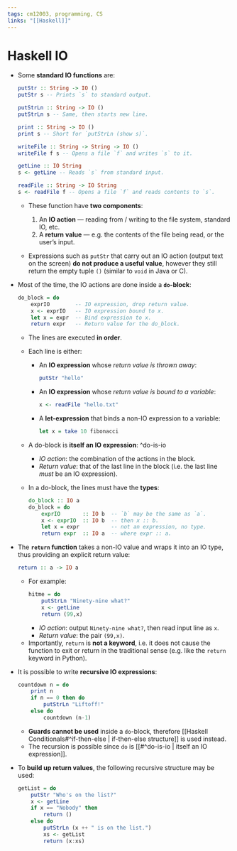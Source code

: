 ```yaml
---
tags: cm12003, programming, CS
links: "[[Haskell]]"
---
```

# Haskell IO
- Some **standard IO functions** are:
    ```haskell
    putStr :: String -> IO ()
    putStr s -- Prints `s` to standard output.

    putStrLn :: String -> IO ()
    putStrLn s -- Same, then starts new line.

    print :: String -> IO ()
    print s -- Short for `putStrLn (show s)`.

    writeFile :: String -> String -> IO ()
    writeFile f s -- Opens a file `f` and writes `s` to it.

    getLine :: IO String
    s <- getLine -- Reads `s` from standard input.

    readFile :: String -> IO String
    s <- readFile f -- Opens a file `f` and reads contents to `s`.
    ```
    - These function have **two components**:
        1. An **IO action** — reading from / writing to the file system, standard IO, etc.
        2. A **return value** — e.g. the contents of the file being read, or the user’s input.

    - Expressions such as `putStr` that carry out an IO action (output text on the screen) **do not produce a useful value**, however they still return the empty tuple `()` (similar to `void` in Java or C). 

- Most of the time, the IO actions are done inside a **`do`-block**:
    ```haskell
    do_block = do
        exprIO        -- IO expression, drop return value.
        x <- exprIO   -- IO expression bound to x.
        let x = expr  -- Bind expression to x.
        return expr   -- Return value for the do_block.
    ```
    - The lines are executed **in order**.
    - Each line is either:
        - An **IO expression** whose *return value is thrown away*:
            ```haskell
            putStr "hello"
            ```
        - An **IO expression** whose *return value is bound to a variable*:
            ```haskell
            x <- readFile "hello.txt"
            ```
        - A **let-expression** that binds a non-IO expression to a variable:
            ```haskell
            let x = take 10 fibonacci
            ```

    - A do-block is **itself an IO expression**:
        ^do-is-io
        - *IO action*: the combination of the actions in the block.
        - *Return value*: that of the last line in the block (i.e. the last line *must* be an IO expression).

    - In a do-block, the lines must have the **types**:
        ```haskell
        do_block :: IO a
        do_block = do
            exprIO       :: IO b  -- `b` may be the same as `a`.
            x <- exprIO  :: IO b  -- then x :: b.
            let x = expr          -- not an expression, no type.
            return expr  :: IO a  -- where expr :: a.
        ```

- The **`return` function** takes a non-IO value and wraps it into an IO type, thus providing an explicit return value:
    ```haskell
    return :: a -> IO a
    ```
    - For example:
        ```haskell
        hitme = do
            putStrLn "Ninety-nine what?"
            x <- getLine
            return (99,x)
        ```
        - *IO action*: output `Ninety-nine what?`, then read input line as `x`.
        - *Return value*: the pair `(99,x)`.
    - Importantly, `return` is **not a keyword**, i.e. it does not cause the function to exit or return in the traditional sense (e.g. like the `return` keyword in Python).

- It is possible to write **recursive IO expressions**:
    ```haskell
    countdown n = do
        print n
        if n == 0 then do
            putStrLn "Liftoff!"
        else do
            countdown (n-1)
    ```
    - **Guards cannot be used** inside a `do`-block, therefore [[Haskell Conditionals#^if-then-else | if-then-else structure]] is used instead.
    - The recursion is possible since `do` is [[#^do-is-io | itself an IO expression]].

- To **build up return values**, the following recursive structure may be used:
    ```haskell
    getList = do
        putStr "Who's on the list?"
        x <- getLine
        if x == "Nobody" then 
            return ()
        else do
            putStrLn (x ++ " is on the list.")
            xs <- getList
            return (x:xs)
    ```
